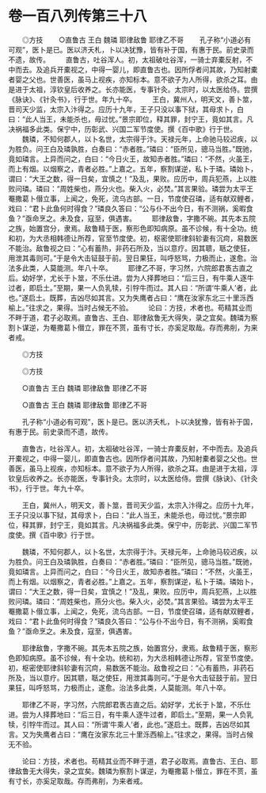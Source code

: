 # 卷一百八列传第三十八

　　◎方技 　　○直鲁古 王白 魏璘 耶律敌鲁 耶律乙不哥 　　孔子称“小道必有可观”，医卜是已。医以济夭札，卜以决犹豫，皆有补于国，有惠于民。前史录而不遗，故传。 　　直鲁古，吐谷浑人。初，太祖破吐谷浑，一骑士弃橐反射，不中而去。及追兵开橐视之，中得一婴儿，即直鲁古也。因所俘者问其故，乃知射橐者婴之父也。世善医，虽马上视疾，亦知标本。意不欲子为人所得，欲杀之耳。由是进于太祖，淳钦皇后收养之。长亦能医，专事针灸。太宗时，以太医给侍。尝撰《脉诀》、《针灸书》，行于世。年九十卒。 　　王白，冀州人，明天文，善卜筮，晋司天少监，太宗入汴得之。应历十九年，王子只没以事下狱，其母求卜，白曰：“此人当王，未能杀也，毋过忧。”景宗即位，释其罪，封宁王，竟如其言。凡决祸福多此类。保宁中，历彰武、兴国二军节度使。撰《百中歌》行于世。 　　魏璘，不知何郡人，以卜名世，太宗得于汴。天禄元年，上命驰马较迟疾，以为胜负。问王白及璘孰胜，白奏曰：“赤者胜。”璘曰：“臣所见，骢马当胜。”既驰，竟如璘言。上异而问之，白曰：“今日火王，故知赤者胜。”璘曰：“不然，火虽王，而上有烟。以烟察之，青者必胜。”上嘉之。五年，察割谋逆，私卜于璘。璘始卜，谓曰：“大王之数，得一日矣，宜慎之！”及乱，果败。应历中，周兵犯燕，上以胜败问璘。璘曰：“周姓柴也，燕分火也。柴入火，必焚。”其言果验。璘尝为太平王罨撒葛卜僣立事，上闻之，免死，流乌古部。一日，节度使召璘，适有献双鲤者，戏曰：“君卜此鱼何时得食？”璘良久答曰：“公与仆不出今日，有不测祸，奚暇食鱼？”亟命烹之。未及食，寇至，俱遇害。 　　耶律敌鲁，字撒不碗。其先本五院之族，始置宫分，隶焉。敌鲁精于医，察形色即知病原。虽不诊候，有十全功。统和初，为大丞相韩德让所荐，官至节度使。初，枢密使耶律斜轸妻有沉疴，易数医不能治。敌鲁视之曰：“心有蓄热，非药石所及，当以意疗。因其聩，聒之使狂，用泄其毒则可。”于是令大击钲鼓于前。翌日果狂，叫呼怒骂，力极而止，遂愈。治法多此类，人莫能测。年八十卒。 　　耶律乙不哥，字习然，六院郎君褭古直之后。幼好学，尤长于卜筮，不乐仕进。尝为人择葬地曰：“后三日，有牛乘人逐牛过者，即启土。”至期，果一人负乳犊，引牸牛而过。其人曰：“所谓‘牛乘人’者，此也。”遂启土。既葬，吉凶尽如其言。又为失鹰者占曰：“鹰在汝家东北三十里泺西榆上。”往求之，果得。当时占候无不验。 　　论曰：方技，术者也。苟精其业而不畔于道，君子必取焉。直鲁古、王白、耶律敌鲁无大得失，录之宜矣。魏璘为察割卜谋逆，为罨撒葛卜僣立，罪在不贳，虽有寸长，亦奚足取哉。存而弗削，为来者戒。

　　◎方技

　　◎方技

　　○直鲁古 王白 魏璘 耶律敌鲁 耶律乙不哥

　　○直鲁古 王白 魏璘 耶律敌鲁 耶律乙不哥

　　孔子称“小道必有可观”，医卜是已。医以济夭札，卜以决犹豫，皆有补于国，有惠于民。前史录而不遗，故传。

　　直鲁古，吐谷浑人。初，太祖破吐谷浑，一骑士弃橐反射，不中而去。及追兵开橐视之，中得一婴儿，即直鲁古也。因所俘者问其故，乃知射橐者婴之父也。世善医，虽马上视疾，亦知标本。意不欲子为人所得，欲杀之耳。由是进于太祖，淳钦皇后收养之。长亦能医，专事针灸。太宗时，以太医给侍。尝撰《脉诀》、《针灸书》，行于世。年九十卒。

　　王白，冀州人，明天文，善卜筮，晋司天少监，太宗入汴得之。应历十九年，王子只没以事下狱，其母求卜，白曰：“此人当王，未能杀也，毋过忧。”景宗即位，释其罪，封宁王，竟如其言。凡决祸福多此类。保宁中，历彰武、兴国二军节度使。撰《百中歌》行于世。

　　魏璘，不知何郡人，以卜名世，太宗得于汴。天禄元年，上命驰马较迟疾，以为胜负。问王白及璘孰胜，白奏曰：“赤者胜。”璘曰：“臣所见，骢马当胜。”既驰，竟如璘言。上异而问之，白曰：“今日火王，故知赤者胜。”璘曰：“不然，火虽王，而上有烟。以烟察之，青者必胜。”上嘉之。五年，察割谋逆，私卜于璘。璘始卜，谓曰：“大王之数，得一日矣，宜慎之！”及乱，果败。应历中，周兵犯燕，上以胜败问璘。璘曰：“周姓柴也，燕分火也。柴入火，必焚。”其言果验。璘尝为太平王罨撒葛卜僣立事，上闻之，免死，流乌古部。一日，节度使召璘，适有献双鲤者，戏曰：“君卜此鱼何时得食？”璘良久答曰：“公与仆不出今日，有不测祸，奚暇食鱼？”亟命烹之。未及食，寇至，俱遇害。

　　耶律敌鲁，字撒不碗。其先本五院之族，始置宫分，隶焉。敌鲁精于医，察形色即知病原。虽不诊候，有十全功。统和初，为大丞相韩德让所荐，官至节度使。初，枢密使耶律斜轸妻有沉疴，易数医不能治。敌鲁视之曰：“心有蓄热，非药石所及，当以意疗。因其聩，聒之使狂，用泄其毒则可。”于是令大击钲鼓于前。翌日果狂，叫呼怒骂，力极而止，遂愈。治法多此类，人莫能测。年八十卒。

　　耶律乙不哥，字习然，六院郎君褭古直之后。幼好学，尤长于卜筮，不乐仕进。尝为人择葬地曰：“后三日，有牛乘人逐牛过者，即启土。”至期，果一人负乳犊，引牸牛而过。其人曰：“所谓‘牛乘人’者，此也。”遂启土。既葬，吉凶尽如其言。又为失鹰者占曰：“鹰在汝家东北三十里泺西榆上。”往求之，果得。当时占候无不验。

　　论曰：方技，术者也。苟精其业而不畔于道，君子必取焉。直鲁古、王白、耶律敌鲁无大得失，录之宜矣。魏璘为察割卜谋逆，为罨撒葛卜僣立，罪在不贳，虽有寸长，亦奚足取哉。存而弗削，为来者戒。